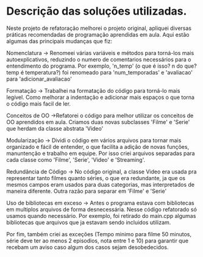 # Descrição das soluções utilizadas.

Neste projeto de refatoração melhorei o projeto original, apliquei diversas práticas recomendadas de programação aprendidas em aula.
Aqui estão algumas das principais mudanças que fiz:

 Nomenclatura -> Renomeei várias variáveis e métodos para torná-los mais autoexplicativos, reduzindo o numero de comentarios necessários para o entendimento do programa. Por exemplo, 'n_temp' (o que é isso? n do que? temp é temperatura?) foi renomeado para 'num_temporadas' e 'avaliacao' para 'adicionar_avaliacao'

 Formatação -> Trabalhei na formatação do código para torná-lo mais legível. Como melhorar a indentação e adicionar mais espaços o que torna o código mais facil de ler.

 Conceitos de OO ->Refatorei o código para melhor utilizar os conceitos de OO aprendidos em aula. Criamos duas novas subclasses 'Filme' e 'Serie' que herdam da classe abstrata 'Video'

 Modularização -> Dividi o código em vários arquivos para tornar mais organizado e fácil de entender, o que facilita a adição de novas funções, manuntenção e trabalho em equipe. Por isso criei arquivos separadas para cada classe como 'Filme', 'Serie', 'Video' e 'Streaming'.

 Redundância de Código -> No código original, a classe Video era usada pra representar tanto filmes quanto séries, o que era redundante, ja que os mesmos campos eram usados para duas categorias, mas interpretados de maneira diferente. Outra razão para separar em 'Filme' e 'Serie'

 Uso de bibliotecas em exceso -> Antes o programa estava com bibliotecas em multiplos arquivos de forma desnecessária. Nesse código refatorado só usamos quando necessário. Por exemplo, foi retirado do main.cpp algumas bibliotecas que arquivos que ja estavam sendo incluidos utilizam.

 Por fim, também criei as exceções (Tempo minimo para filme 50 minutos, série deve ter ao menos 2 episodios, nota entre 1 e 10) para garantir que recebam um aviso caso algum dos casos sejam desobedecidos. 



